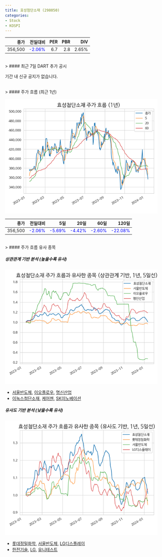 ```yaml
---
title: 효성첨단소재 (298050)
categories:
- Stock
- KOSPI
---
```


|종가|전일대비|PER|PBR|DIV|
|---:|-------:|--:|--:|--:|
|356,500|<span style="color: blue">-2.06%</span>|6.7|2.8|2.65%|

<!-- more -->

<br>
> #### 최근 7일 DART 추가 공시

기간 내 신규 공지가 없습니다.

<br>
> #### 주가 흐름 (최근 1년)

![298050](/assets/images/stock/298050.png)

|종가|전일대비|5일|20일|60일|120일|
|---:|-------:|--:|---:|---:|----:|
|356,500|<span style="color: blue">-2.06%</span>|<span style="color: blue">-5.69%</span>|<span style="color: blue">-4.42%</span>|<span style="color: blue">-2.60%</span>|<span style="color: blue">-22.08%</span>|

<br>
> #### 주가 흐름 유사 종목

##### 상관관계 기반 분석 (높을수록 유사)
![298050](/assets/images/stock/298050_corr.png)
- [서울반도체](/046890/), [이오플로우](/294090/), [명신산업](/009900/)
- [이녹스첨단소재](/272290/), [케어젠](/214370/), [SK이노베이션](/096770/)

##### 유사도 기반 분석 (낮을수록 유사)
![298050](/assets/images/stock/298050_sim.png)
- [롯데정밀화학](/004000/), [서울반도체](/046890/), [LG디스플레이](/034220/)
- [한전기술](/052690/), [LG](/003550/), [유니테스트](/086390/)